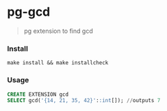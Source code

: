 # pg-gcd
 > pg extension to find gcd

### Install
```
make install && make installcheck
```

### Usage
```sql
CREATE EXTENSION gcd
SELECT gcd('{14, 21, 35, 42}'::int[]); //outputs 7
```
